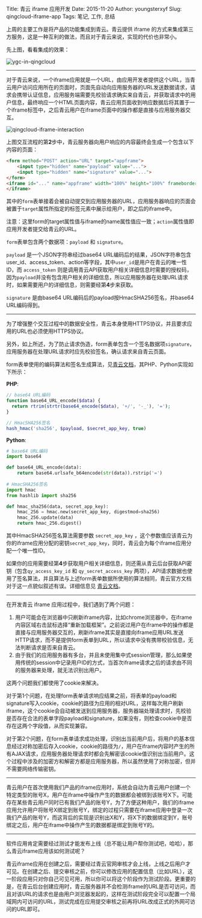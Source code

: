 Title: 青云 iframe 应用开发
Date: 2015-11-20
Author: youngsterxyf
Slug: qingcloud-iframe-app
Tags: 笔记, 工作, 总结

上周的主要工作是将产品的功能集成到青云。青云提供 iframe 的方式来集成第三方服务，这是一种互利的做法，而且对于青云来说，实现的代价也非常小。

先上图，看看集成的效果：

![ygc-in-qingcloud](https://raw.githubusercontent.com/youngsterxyf/youngsterxyf.github.com/master/assets/uploads/pics/ygc-in-qingcloud.png)

------

对于青云来说，一个iframe应用就是一个URL，由应用开发者提供这个URL，当青云用户访问应用所在的页面时，页面先自动向应用服务器的URL发送数据请求，请求会携带认证信息，应用服务端需要先校验请求确实来自青云，并获取请求中的用户信息，最终响应一个HTML页面内容，青云应用页面收到响应数据后将其置于一个iframe标签中，之后青云用户在iframe页面中的操作都是直接与应用服务器交互。

![qingcloud-iframe-interaction](https://raw.githubusercontent.com/youngsterxyf/youngsterxyf.github.com/master/assets/uploads/pics/qingcloud-iframe-interaction.png)

上图交互流程的第**2**步中，青云服务器向用户响应的内容最终会生成一个包含以下内容的页面：

```html
<form method="POST" action="URL" target="appframe">
    <input type="hidden" name="payload" value="...">
    <input type="hidden" name="signature" value="...">
</form>
<iframe id="..." name="appframe" width="100%" height="100%" frameborder="0">
</iframe>
```

其中的`form`表单接着会被自动提交到应用服务器的URL，应用服务器响应的页面会被置于`target`属性所指定的标签元素中展示给用户，即之后的iframe中。

注意：这里form的target属性值与iframe的name属性值应一致；`action`属性值即应用开发者提交给青云的URL。

`form`表单包含两个数据项：`payload` 和 `signature`。

`payload` 是一个JSON字符串经过base64 URL编码后的结果，JSON字符串包含user_id、access_token、action等字段，其中`user_id`是用户在青云的唯一性ID，而 `access_token` 则是调用青云API获取用户相关详细信息时需要的授权码，因为`payload`并没有包含用户相关的详细信息，所以应用服务器在处理URL请求时，如果需要用户的详细信息，则需要经第**4**步来获取。

`signature` 是由base64 URL编码后的payload按HmacSHA256签名，并base64 URL编码得到。

------

为了增强整个交互过程中的数据安全性，青云本身使用HTTPS协议，并且要求应用的URL也必须使用HTTPS协议。

另外，如上所述，为了防止请求伪造，form表单包含一个签名数据项`signature`，应用服务器在处理URL请求时应先校验签名，确认请求来自青云页面。

form表单使用的编码算法和签名生成算法，见[青云文档](https://docs.qingcloud.com/app/common/tutorial.html)，其PHP、Python实现如下所示：

**PHP**:

```php
// base64 URL编码
function base64_URL_encode($data) {
  return rtrim(strtr(base64_encode($data), '+/', '-_'), '=');
}

// HmacSHA256签名
hash_hmac('sha256', $payload, $secret_app_key, true)
```

**Python**:

```python
# base64 URL编码
import base64

def base64_URL_encode(data):
    return base64.urlsafe_b64encode(str(data)).rstrip('=')
    
# HmacSHA256签名
import hmac
from hashlib import sha256

def hmac_sha256(data, secret_app_key):
    hmac_256 = hmac.new(secret_app_key, digestmod=sha256)
    hmac_256.update(data)
    return hmac_256.digest()
```

其中HmacSHA256签名算法需要参数 `secret_app_key` ，这个参数值应该青云为你的iframe应用分配的密钥`secret_app_key`，同时，青云会为每个iframe应用分配一个唯一性ID。

如果你的应用需要经第**4**步获取用户相关详细信息，则还需从青云后台获取API密钥（包含`qy_access_key_id` 和 `qy_secret_access_key` 两项），API请求数据也使用了签名算法，并且算法与上述form表单数据所使用的算法相同，青云官方文档对于这一点貌似叙述有误。详细信息见 [青云文档](https://docs.qingcloud.com/app/common/tutorial.html#api)。

------

在开发青云 iframe 应用过程中，我们遇到了两个问题：

1. 用户可能会在浏览器中只刷新iframe内容，比如chrome浏览器中，在iframe内容区域右击鼠标选择“重新加载框架”。之前说过用户在iframe中的操作都是直接与应用服务器交互的，刷新iframe其实是直接向iframe应用URL发送HTTP请求，而不是提供form表单到URL，所以请求中没有携带校验信息，无法判断请求是否来自青云。
2. 由于我们的应用服务器有多台，并且未使用集中式session管理，那么如果使用传统的session中记录用户ID的方式，当首次iframe请求之后的请求由不同的服务器来处理，就无法识别出用户。

这两个问题我们都使用了cookie来解决。

对于第1个问题，在处理form表单请求响应结果之前，将表单的payload和signature写入cookie，cookie的路径为应用的相对URL，这样每次用户刷新iframe，这个cookie会自动被发送到应用服务器，服务器端处理请求时，先校验是否存在合法的表单字段payload和signature，如果没有，则检查cookie中是否存在这两个字段值，从而实现兼容。

对于第2个问题，在form表单请求成功处理，识别出当前用户后，将用户的基本信息经过对称加密后存入cookie，cookie的路径为`/`，用户在iframe内容时产生的所有AJAX请求，应用服务器处理请求时都会先解密该cookie值识别出当前用户。这个过程中涉及的加密方和解密方都是应用服务器，所以虽然使用了对称加密，但并不需要网络传输密钥。

------

青云用户在首次使用我们产品的iframe应用时，系统会自动为青云用户创建一个特定类型的账号X，用户在iframe中操作产生的数据都会被绑到该账号X下。可能存在某些青云用户同时已有我们产品的账号Y，为了方便这种用户，我们的iframe应用允许用户将账号X绑定到账号Y，绑定的过程只需要在iframe应用中登录一次我们产品的账号Y，而这背后的实现是识别出X和Y，将X下的数据绑定到Y，账号绑定之后，用户在iframe中操作产生的数据都是绑定到账号Y的。

------

软件应用肯定需要经过测试才能发布上线（总不能让用户帮你测试吧，哈哈），那么青云iframe应用该如何测试呢？

青云iframe应用在创建之后，需要经过青云官网审核才会上线，上线之后用户才可见。在创建之后、提交审核之前，你可以修改应用的配置信息（比如URL），这一阶段应用只对你自己可见可用，所以你可以将这个阶段作为测试阶段。更重要的是，在青云后台创建应用时，青云服务器并不会检测iframe的URL是否可访问，而且对该URL的请求也是由用户浏览器发起的，这样在测试阶段完全可以配置一个局域网内可访问的URL，测试完成在应用提交审核之前再将URL改成正式的外网可访问的URL即可。


